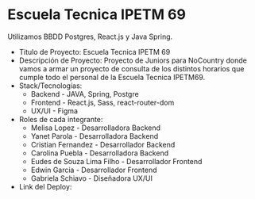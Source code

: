 # Escuela Tecnica IPETM 69

Utilizamos BBDD Postgres, React.js y Java Spring.

- Titulo de Proyecto: Escuela Tecnica IPETM 69
- Descripción de Proyecto: Proyecto de Juniors para NoCountry donde vamos a armar un proyecto de consulta de los distintos horarios que cumple todo el personal de la Escuela Tecnica IPETM69.
- Stack/Tecnologías:
  - Backend - JAVA, Spring, Postgre 
  - Frontend - React.js, Sass, react-router-dom 
  - UX/UI - Figma
- Roles de cada integrante:
  - Melisa Lopez - Desarrolladora Backend
  - Yanet Parola - Desarrolladora Backend
  - Cristian Fernandez - Desarrollador Backend
  - Carolina Puebla - Desarrolladora Backend
  - Eudes de Souza Lima Filho - Desarrollador Frontend
  - Edwin Garcia - Desarrollador Frontend
  - Gabriela Schiavo - Diseñadora UX/UI
- Link del Deploy: 